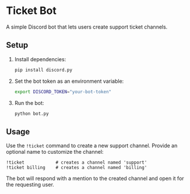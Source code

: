 # Ticket Bot

A simple Discord bot that lets users create support ticket channels.

## Setup

1. Install dependencies:
   ```bash
   pip install discord.py
   ```
2. Set the bot token as an environment variable:
   ```bash
   export DISCORD_TOKEN="your-bot-token"
   ```
3. Run the bot:
   ```bash
   python bot.py
   ```

## Usage

Use the `!ticket` command to create a new support channel. Provide an optional name to customize the channel:

```
!ticket            # creates a channel named 'support'
!ticket billing    # creates a channel named 'billing'
```

The bot will respond with a mention to the created channel and open it for the requesting user.

